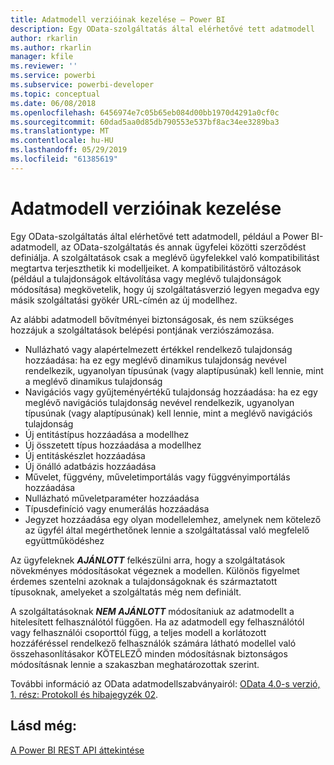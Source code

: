 ```yaml
---
title: Adatmodell verzióinak kezelése – Power BI
description: Egy OData-szolgáltatás által elérhetővé tett adatmodell
author: rkarlin
ms.author: rkarlin
manager: kfile
ms.reviewer: ''
ms.service: powerbi
ms.subservice: powerbi-developer
ms.topic: conceptual
ms.date: 06/08/2018
ms.openlocfilehash: 6456974e7c05b65eb084d00bb1970d4291a0cf0c
ms.sourcegitcommit: 60dad5aa0d85db790553e537bf8ac34ee3289ba3
ms.translationtype: MT
ms.contentlocale: hu-HU
ms.lasthandoff: 05/29/2019
ms.locfileid: "61385619"
---
```

# <a name="data-model-versioning"></a>Adatmodell verzióinak kezelése

Egy OData-szolgáltatás által elérhetővé tett adatmodell, például a Power BI-adatmodell, az OData-szolgáltatás és annak ügyfelei közötti szerződést definiálja. A szolgáltatások csak a meglévő ügyfelekkel való kompatibilitást megtartva terjeszthetik ki modelljeiket. A kompatibilitástörő változások (például a tulajdonságok eltávolítása vagy meglévő tulajdonságok módosítása) megkövetelik, hogy új szolgáltatásverzió legyen megadva egy másik szolgáltatási gyökér URL-címén az új modellhez.  
  
Az alábbi adatmodell bővítményei biztonságosak, és nem szükséges hozzájuk a szolgáltatások belépési pontjának verziószámozása.  
  
* Nullázható vagy alapértelmezett értékkel rendelkező tulajdonság hozzáadása: ha ez egy meglévő dinamikus tulajdonság nevével rendelkezik, ugyanolyan típusúnak (vagy alaptípusúnak) kell lennie, mint a meglévő dinamikus tulajdonság  
* Navigációs vagy gyűjteményértékű tulajdonság hozzáadása: ha ez egy meglévő navigációs tulajdonság nevével rendelkezik, ugyanolyan típusúnak (vagy alaptípusúnak) kell lennie, mint a meglévő navigációs tulajdonság  
* Új entitástípus hozzáadása a modellhez  
* Új összetett típus hozzáadása a modellhez  
* Új entitáskészlet hozzáadása  
* Új önálló adatbázis hozzáadása  
* Művelet, függvény, műveletimportálás vagy függvényimportálás hozzáadása
* Nullázható műveletparaméter hozzáadása  
* Típusdefiníció vagy enumerálás hozzáadása  
* Jegyzet hozzáadása egy olyan modellelemhez, amelynek nem kötelező az ügyfél által megérthetőnek lennie a szolgáltatással való megfelelő együttműködéshez  
  
Az ügyfeleknek ***AJÁNLOTT*** felkészülni arra, hogy a szolgáltatások növekményes módosításokat végeznek a modellen. Különös figyelmet érdemes szentelni azoknak a tulajdonságoknak és származtatott típusoknak, amelyeket a szolgáltatás még nem definiált.  
  
A szolgáltatásoknak ***NEM AJÁNLOTT*** módosítaniuk az adatmodellt a hitelesített felhasználótól függően. Ha az adatmodell egy felhasználótól vagy felhasználói csoporttól függ, a teljes modell a korlátozott hozzáféréssel rendelkező felhasználók számára látható modellel való összehasonlításakor KÖTELEZŐ minden módosításnak biztonságos módosításnak lennie a szakaszban meghatározottak szerint.  
  
További információ az OData adatmodellszabványairól: [OData 4.0-s verzió, 1. rész: Protokoll és hibajegyzék 02](http://docs.oasis-open.org/odata/odata/v4.0/odata-v4.0-part1-protocol.html).  
  
## <a name="see-also"></a>Lásd még:
[A Power BI REST API áttekintése](https://docs.microsoft.com/rest/api/power-bi/)  
